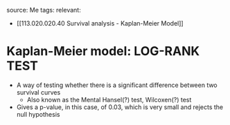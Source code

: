 source: Me
tags: 
relevant: 
- [[113.020.020.40 Survival analysis - Kaplan-Meier Model]]

# Kaplan-Meier model: LOG-RANK TEST
- A way of testing whether there is a significant difference between two survival curves
    - Also known as the Mental Hansel(?) test, Wilcoxen(?) test
- Gives a p-value, in this case, of 0.03, which is very small and rejects the null hypothesis
